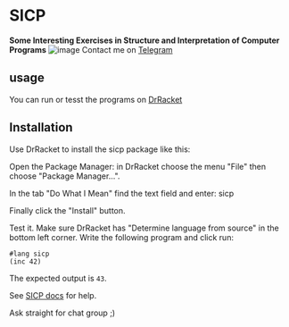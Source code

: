 # SICP
**Some Interesting Exercises in Structure and Interpretation of Computer Programs**
![image](https://user-images.githubusercontent.com/68733617/143594190-42b42527-a5f5-4c11-8512-4d18bf761f4b.png)
Contact me on [Telegram](https://t.me/otttos_daily)


## usage
You can run or tesst the  programs on [DrRacket](https://racket-lang.org)

## Installation
Use DrRacket to install the sicp package like this:

Open the Package Manager: in DrRacket choose the menu "File" then choose "Package Manager...".

In the tab "Do What I Mean" find the text field and enter: sicp

Finally click the "Install" button.

Test it. Make sure DrRacket has "Determine language from source" in the bottom left corner. Write the following program and click run:
```
#lang sicp
(inc 42)
```
The expected output is `43`.
 
See [SICP docs](https://docs.racket-lang.org/sicp-manual/SICP_Language.html) for help.
 

Ask straight for chat group ;)
